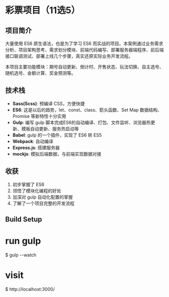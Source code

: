# 彩票项目（11选5）

## 项目简介

大量使用 ES6 原生语法，也是为了学习 ES6 而实战的项目。本案例通过业务需求分析、项目架构思考、需求划分模块、前端代码编写、部署服务器端程序、前后端接口联调测试、部署上线几个步骤，真实还原实际业务开发流程。

本项目主要功能模块：期号自动更新、倒计时、开售状态、玩法切换、自主选号、随机选号、金额计算、奖金预测等。

## 技术栈

- **Sass(Scss)**: 预编译 CSS，方便快捷
- **ES6**: 这是以后的趋势，let、const、class、箭头函数、Set Map 数据结构、Promise 等新特性十分实用
- **Gulp**: 编写 gulp 脚本完成ES6的自动编译、打包、文件监听、浏览器热更新、模板自动更新、服务热启动等
- **Babel**: gulp 的一个插件，实现了 ES6 转 ES5
- **Webpack**: 自动编译
- **Express.js**: 搭建服务器
- **mockjs**: 模拟后端数据，与前端实现数据对接

## 收获

1. 初步掌握了 ES6
2. 领悟了模块化编程的好处
3. 加深对 gulp 自动化配置的掌握
4. 了解了一个项目完整的开发流程

## Build Setup

# run gulp
$ gulp --watch

# visit
$ http://localhost:3000/
